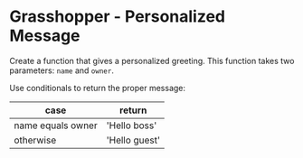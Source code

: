 # Grasshopper - Personalized Message

Create a function that gives a personalized greeting. This function takes two parameters: `name` and `owner`.

Use conditionals to return the proper message:

 case              | return        
-------------------|---------------
 name equals owner | 'Hello boss'  
 otherwise         | 'Hello guest' 

